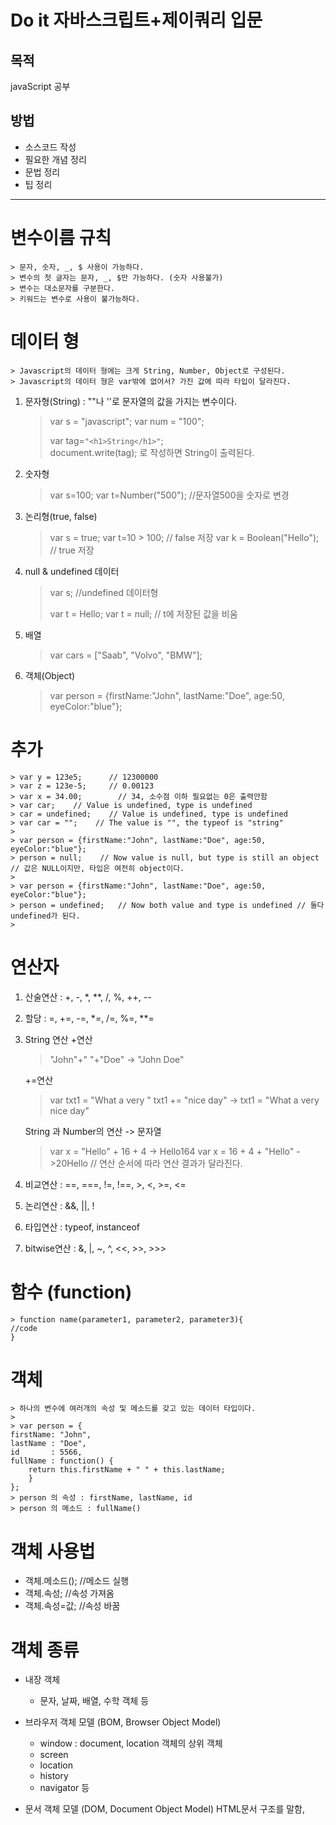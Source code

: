 Do it 자바스크립트+제이쿼리 입문
=================================
목적
----
javaScript 공부

방법
----
* 소스코드 작성
* 필요한 개념 정리
* 문법 정리
* 팁 정리

----
# 변수이름 규칙
	> 문자, 숫자, _, $ 사용이 가능하다.
	> 변수의 첫 글자는 문자, _, $만 가능하다. (숫자 사용불가)
	> 변수는 대소문자를 구분한다.
	> 키워드는 변수로 사용이 불가능하다.
	

# 데이터 형
	> Javascript의 데이터 형에는 크게 String, Number, Object로 구성된다.
	> Javascript의 데이터 형은 var밖에 없어서? 가진 값에 따라 타입이 달라진다.

1. 문자형(String) : ""나 ''로 문자열의 값을 가지는 변수이다.
	> var s = "javascript";
	> var num = "100";
	>
	> var tag=```"<h1>String</h1>"```;   
	> document.write(tag);
	> 로 작성하면 String이 출력된다.
  
  
2. 숫자형
	> var s=100;
	> var t=Number("500"); //문자열500을 숫자로 변경
  
3. 논리형(true, false)
	> var s = true;
	> var t=10 > 100; // false 저장
	> var k = Boolean("Hello"); // true 저장
  
4. null & undefined 데이터
	> var s; //undefined 데이터형
	>
	> var t = Hello;
	> var t = null; // t에 저장된 값을 비움
5. 배열
	> var cars = ["Saab", "Volvo", "BMW"];

6. 객체(Object)
	> var person = {firstName:"John", lastName:"Doe", age:50, eyeColor:"blue"};
	
# 추가
	> var y = 123e5;      // 12300000
	> var z = 123e-5;     // 0.00123
	> var x = 34.00;	    // 34, 소수점 이하 필요없는 0은 출력안함
	> var car;    // Value is undefined, type is undefined
	> car = undefined;    // Value is undefined, type is undefined
	> var car = "";    // The value is "", the typeof is "string"
	> 
	> var person = {firstName:"John", lastName:"Doe", age:50, eyeColor:"blue"};
	> person = null;    // Now value is null, but type is still an object // 값은 NULL이지만, 타입은 여전히 object이다.
	> 
	> var person = {firstName:"John", lastName:"Doe", age:50, eyeColor:"blue"};
	> person = undefined;   // Now both value and type is undefined // 둘다 undefined가 된다.
	> 
	
# 연산자
1. 산술연산 : +, -, *, **, /, %, ++, --
2. 할당 : =, +=, -=, *=, /=, %=, **=
3. String 연산
	+연산
	> "John"+" "+"Doe" -> "John Doe"
	
	+=연산
	> var txt1 = "What a very "
	> txt1 += "nice day"
	> -> txt1 = "What a very nice day"
	
	String 과 Number의 연산 -> 문자열
	> var x = "Hello" + 16 + 4 -> Hello164
	> var x = 16 + 4 + "Hello" ->20Hello  // 연산 순서에 따라 연산 결과가 달라진다.
4. 비교연산 : ==, ===, !=, !==, >, <, >=, <=
5. 논리연산 : &&, ||, !
6. 타입연산 : typeof, instanceof
7. bitwise연산 : &, |, ~, ^, <<, >>, >>>

# 함수 (function)
	> function name(parameter1, parameter2, parameter3){
	//code
	}

# 객체
	> 하나의 변수에 여러개의 속성 및 메소드를 갖고 있는 데이터 타입이다.
	>
	> var person = {
  	firstName: "John",
	lastName : "Doe",
	id       : 5566,
	fullName : function() {
		return this.firstName + " " + this.lastName;
		}
	};
	> person 의 속성 : firstName, lastName, id
	> person 의 메소드 : fullName()
# 객체 사용법
  - 객체.메소드();   //메소드 실행
  - 객체.속성;       //속성 가져옴
  - 객체.속성=값;    //속성 바꿈



# 객체 종류
  - 내장 객체
    - 문자, 날짜, 배열, 수학 객체 등
    
  - 브라우저 객체 모델 (BOM, Browser Object Model)
    - window : document, location 객체의 상위 객체
    - screen
    - location
    - history
    - navigator 등
    
  - 문서 객체 모델 (DOM, Document Object Model)
    HTML문서 구조를 말함,
    
